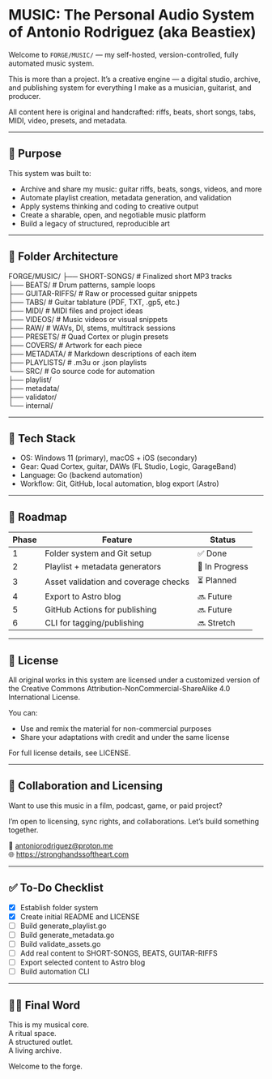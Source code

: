 # MUSIC: The Personal Audio System of Antonio Rodriguez (aka Beastiex)

Welcome to `FORGE/MUSIC/` — my self-hosted, version-controlled, fully automated music system.

This is more than a project. It’s a creative engine — a digital studio, archive, and publishing system for everything I make as a musician, guitarist, and producer.

All content here is original and handcrafted: riffs, beats, short songs, tabs, MIDI, video, presets, and metadata.

---

## 🎯 Purpose

This system was built to:

- Archive and share my music: guitar riffs, beats, songs, videos, and more
- Automate playlist creation, metadata generation, and validation
- Apply systems thinking and coding to creative output
- Create a sharable, open, and negotiable music platform
- Build a legacy of structured, reproducible art

---

## 📂 Folder Architecture

FORGE/MUSIC/
├── SHORT-SONGS/ # Finalized short MP3 tracks  
├── BEATS/ # Drum patterns, sample loops  
├── GUITAR-RIFFS/ # Raw or processed guitar snippets  
├── TABS/ # Guitar tablature (PDF, TXT, .gp5, etc.)  
├── MIDI/ # MIDI files and project ideas  
├── VIDEOS/ # Music videos or visual snippets  
├── RAW/ # WAVs, DI, stems, multitrack sessions  
├── PRESETS/ # Quad Cortex or plugin presets  
├── COVERS/ # Artwork for each piece  
├── METADATA/ # Markdown descriptions of each item  
├── PLAYLISTS/ # .m3u or .json playlists  
└── SRC/ # Go source code for automation  
 ├── playlist/  
 ├── metadata/  
 ├── validator/  
 └── internal/

---

## 🧠 Tech Stack

- OS: Windows 11 (primary), macOS + iOS (secondary)
- Gear: Quad Cortex, guitar, DAWs (FL Studio, Logic, GarageBand)
- Language: Go (backend automation)
- Workflow: Git, GitHub, local automation, blog export (Astro)

---

## 🚀 Roadmap

| Phase | Feature                              | Status         |
| ----- | ------------------------------------ | -------------- |
| 1     | Folder system and Git setup          | ✅ Done        |
| 2     | Playlist + metadata generators       | 🔄 In Progress |
| 3     | Asset validation and coverage checks | ⏳ Planned     |
| 4     | Export to Astro blog                 | 🔜 Future      |
| 5     | GitHub Actions for publishing        | 🔜 Future      |
| 6     | CLI for tagging/publishing           | 🔜 Stretch     |

---

## 📜 License

All original works in this system are licensed under a customized version of the Creative Commons Attribution-NonCommercial-ShareAlike 4.0 International License.

You can:

- Use and remix the material for non-commercial purposes
- Share your adaptations with credit and under the same license

For full license details, see LICENSE.

---

## 🤝 Collaboration and Licensing

Want to use this music in a film, podcast, game, or paid project?

I’m open to licensing, sync rights, and collaborations. Let’s build something together.

📧 antoniorodriguez@proton.me  
🌐 https://stronghandssoftheart.com

---

## ✅ To-Do Checklist

- [x] Establish folder system
- [x] Create initial README and LICENSE
- [ ] Build generate_playlist.go
- [ ] Build generate_metadata.go
- [ ] Build validate_assets.go
- [ ] Add real content to SHORT-SONGS, BEATS, GUITAR-RIFFS
- [ ] Export selected content to Astro blog
- [ ] Build automation CLI

---

## 🧙‍♂️ Final Word

This is my musical core.  
A ritual space.  
A structured outlet.  
A living archive.

Welcome to the forge.
